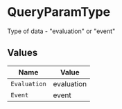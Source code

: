 # QueryParamType

Type of data - "evaluation" or "event"


## Values

| Name         | Value        |
| ------------ | ------------ |
| `Evaluation` | evaluation   |
| `Event`      | event        |